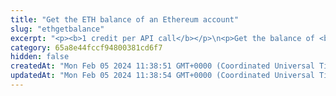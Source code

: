 ```yaml
---
title: "Get the ETH balance of an Ethereum account"
slug: "ethgetbalance"
excerpt: "<p><b>1 credit per API call</b></p>\n<p>Get the balance of <b>ETH</b> of an Ethereum account.</p>\n<p>To get the balance of <b>tokens</b>, use the APIs for getting the balance of <a href=\"https://apidoc.tatum.io/tag/Fungible-Tokens-(ERC-20-or-compatible)#operation/Erc20GetBalanceAddress\" target=\"_blank\">fungible tokens (ERC-20)</a> and <a href=\"https://apidoc.tatum.io/tag/NFT-(ERC-721-or-compatible)#operation/NftGetTokensByAddressErc721\" target=\"_blank\">NFTs (ERC-721)</a>.</p>"
category: 65a8e44fccf94800381cd6f7
hidden: false
createdAt: "Mon Feb 05 2024 11:38:51 GMT+0000 (Coordinated Universal Time)"
updatedAt: "Mon Feb 05 2024 11:38:54 GMT+0000 (Coordinated Universal Time)"
---
```

